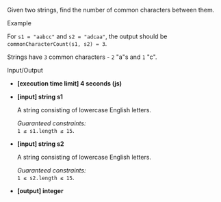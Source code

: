 
Given two strings, find the number of common characters between them.

Example

For  `s1 = "aabcc"`  and  `s2 = "adcaa"`, the output should be  
`commonCharacterCount(s1, s2) = 3`.

Strings have  `3`  common characters -  `2`  "a"s and  `1`  "c".

Input/Output

-   **[execution time limit] 4 seconds (js)**
    
-   **[input] string s1**
    
    A string consisting of lowercase English letters.
    
    _Guaranteed constraints:_  
    `1 ≤ s1.length ≤ 15`.
    
-   **[input] string s2**
    
    A string consisting of lowercase English letters.
    
    _Guaranteed constraints:_  
    `1 ≤ s2.length ≤ 15`.
    
-   **[output] integer**